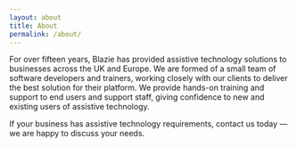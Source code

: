 ```yaml
---
layout: about
title: About
permalink: /about/
---
```

For over fifteen years, Blazie has provided assistive technology
solutions to businesses across the UK and Europe. We are formed of a
small team of software developers and trainers, working closely with our
clients to deliver the best solution for their platform. We provide
hands-on training and support to end users and support staff, giving
confidence to new and existing users of assistive technology.

If your business has assistive technology requirements, contact us today
— we are happy to discuss your needs.

